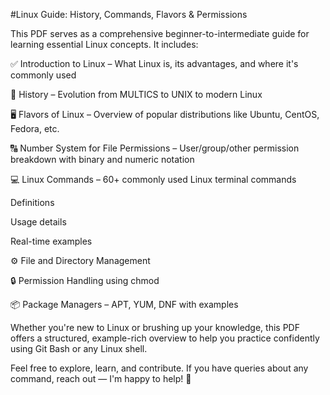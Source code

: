 #Linux Guide: History, Commands, Flavors & Permissions

This PDF serves as a comprehensive beginner-to-intermediate guide for learning essential Linux concepts. It includes:

✅ Introduction to Linux – What Linux is, its advantages, and where it's commonly used

📜 History – Evolution from MULTICS to UNIX to modern Linux

🖥️ Flavors of Linux – Overview of popular distributions like Ubuntu, CentOS, Fedora, etc.

🔠 Number System for File Permissions – User/group/other permission breakdown with binary and numeric notation

💻 Linux Commands – 60+ commonly used Linux terminal commands

Definitions

Usage details

Real-time examples

⚙️ File and Directory Management

🔒 Permission Handling using chmod

📦 Package Managers – APT, YUM, DNF with examples

Whether you're new to Linux or brushing up your knowledge, this PDF offers a structured, example-rich overview to help you practice confidently using Git Bash or any Linux shell.

Feel free to explore, learn, and contribute.
If you have queries about any command, reach out — I'm happy to help! 🐧
